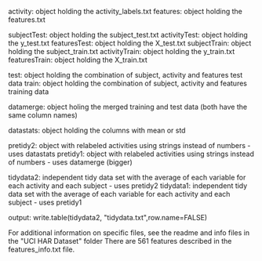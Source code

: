 activity: object holding the activity_labels.txt
features: object holding the features.txt

subjectTest: object holding the subject_test.txt
activityTest: object holding the y_test.txt
featuresTest: object holding the X_test.txt
subjectTrain: object holding the subject_train.txt
activityTrain: object holding the y_train.txt
featuresTrain: object holding the X_train.txt

test: object holding the combination of subject, activity and features test data
train: object holding the combination of subject, activity and features training data

datamerge: object holing the merged training and test data (both have the same column names)

datastats: object holding the columns with mean or std

pretidy2: object with relabeled activities using strings instead of numbers - uses datastats
pretidy1: object with relabeled activities using strings instead of numbers - uses datamerge (bigger)


tidydata2: independent tidy data set with the average of each variable for each activity and each subject - uses pretidy2
tidydata1: independent tidy data set with the average of each variable for each activity and each subject - uses pretidy1

output: write.table(tidydata2, "tidydata.txt",row.name=FALSE)

For additional information on specific files, see the readme and info files in the "UCI HAR Dataset" folder
There are 561 features described in the features_info.txt file.